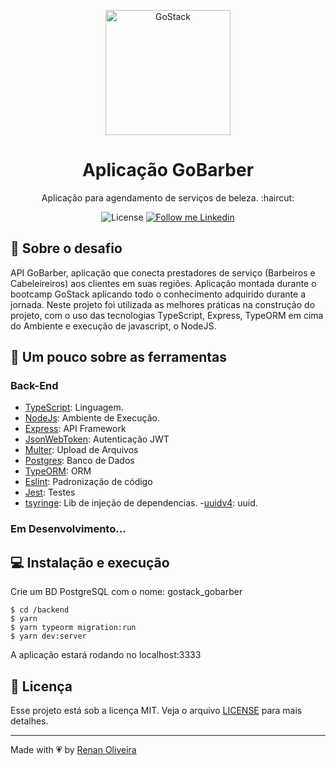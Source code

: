 <p align="center">
    <img alt="GoStack" src="https://rocketseat-cdn.s3-sa-east-1.amazonaws.com/bootcamp-header.png" width="200px" />
</p>

<h1 align="center">
  Aplicação GoBarber
</h1>

<p align="center">Aplicação para agendamento de serviços de beleza.  :haircut:</p>

<p align="center">
  <img alt="License" src="https://img.shields.io/badge/license-MIT-191A1E">

  <a href="https://www.linkedin.com/in/renansmoliveira/">
    <img alt="Follow me Linkedin" src="https://img.shields.io/badge/Follow%20up-renansmoliveira-191A1E?style=social&logo=linkedin">
  </a>
</p>

## :rocket: Sobre o desafio

API GoBarber, aplicação que conecta prestadores de serviço (Barbeiros e Cabeleireiros) aos clientes em suas regiões. Aplicação montada durante o bootcamp GoStack aplicando todo o conhecimento adquirido durante a jornada. Neste projeto foi utilizada as melhores práticas na construção do projeto, com o uso das tecnologias TypeScript, Express, TypeORM em cima do Ambiente e execução de javascript, o NodeJS.

## :pushpin: Um pouco sobre as ferramentas

### Back-End

- [TypeScript](https://www.typescriptlang.org/): Linguagem.
- [NodeJs](https://nodejs.org/en/): Ambiente de Execução.
- [Express](https://expressjs.com/): API Framework
- [JsonWebToken](https://github.com/auth0/node-jsonwebtoken): Autenticação JWT
- [Multer](https://github.com/expressjs/multer): Upload de Arquivos
- [Postgres](https://www.postgresql.org/): Banco de Dados
- [TypeORM](https://typeorm.io/#/): ORM
- [Eslint](https://eslint.org/): Padronização de código
- [Jest](https://jestjs.io/): Testes
- [tsyringe](https://github.com/microsoft/tsyringe): Lib de injeção de dependencias. -[uuidv4](https://github.com/thenativeweb/uuidv4#readme): uuid.

### **Em Desenvolvimento...**

## :computer: Instalação e execução

Crie um BD PostgreSQL com o nome: gostack_gobarber

```
$ cd /backend
$ yarn
$ yarn typeorm migration:run
$ yarn dev:server
```

A aplicação estará rodando no localhost:3333

## :memo: Licença

Esse projeto está sob a licença MIT. Veja o arquivo [LICENSE](LICENSE.md) para mais detalhes.

---

Made with :heartpulse: by [Renan Oliveira](https://github.com/lmaoclost)
